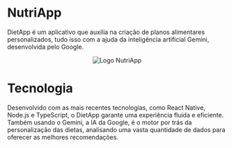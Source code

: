 # NutriApp
DietApp é um aplicativo que auxilia na criação de planos alimentares personalizados, tudo isso com a ajuda da inteligência artificial Gemini, desenvolvida pelo Google.

<div align="center">
  <img alt="Logo NutriApp" src="https://github.com/devraffles/NutriApp/blob/main/IMG-README/dieta.png"/>
</div>

# Tecnologia 
Desenvolvido com as mais recentes tecnologias, como React Native, Node.js e TypeScript, o DietApp garante uma experiência fluida e eficiente. Também usando o Gemini, a IA da Google, é o motor por trás da personalização das dietas, analisando uma vasta quantidade de dados para oferecer as melhores recomendações.
